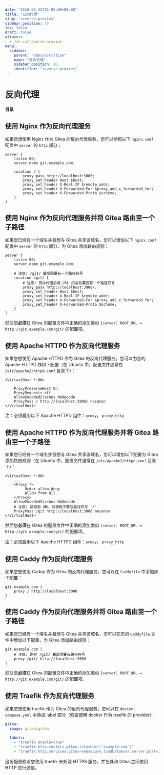 ```yaml
---
date: "2018-05-22T11:00:00+00:00"
title: "反向代理"
slug: "reverse-proxies"
sidebar_position: 16
toc: false
draft: false
aliases:
  - /zh-cn/reverse-proxies
menu:
  sidebar:
    parent: "administration"
    name: "反向代理"
    sidebar_position: 16
    identifier: "reverse-proxies"
---
```


# 反向代理

**目录**


## 使用 Nginx 作为反向代理服务

如果您想使用 Nginx 作为 Gitea 的反向代理服务，您可以参照以下 `nginx.conf` 配置中 `server` 的 `http` 部分：

```
server {
    listen 80;
    server_name git.example.com;

    location / {
        proxy_pass http://localhost:3000;
        proxy_set_header Host $host;
        proxy_set_header X-Real-IP $remote_addr;
        proxy_set_header X-Forwarded-For $proxy_add_x_forwarded_for;
        proxy_set_header X-Forwarded-Proto $scheme;
    }
}
```

## 使用 Nginx 作为反向代理服务并将 Gitea 路由至一个子路径

如果您已经有一个域名并且想与 Gitea 共享该域名，您可以增加以下 `nginx.conf` 配置中 `server` 的 `http` 部分，为 Gitea 添加路由规则：

```
server {
    listen 80;
    server_name git.example.com;

    # 注意: /git/ 最后需要有一个路径符号
    location /git/ {
        # 注意: 反向代理后端 URL 的最后需要有一个路径符号
        proxy_pass http://localhost:3000/;
        proxy_set_header Host $host;
        proxy_set_header X-Real-IP $remote_addr;
        proxy_set_header X-Forwarded-For $proxy_add_x_forwarded_for;
        proxy_set_header X-Forwarded-Proto $scheme;
    }
}
```

然后您**必须**在 Gitea 的配置文件中正确的添加类似 `[server] ROOT_URL = http://git.example.com/git/` 的配置项。

## 使用 Apache HTTPD 作为反向代理服务

如果您想使用 Apache HTTPD 作为 Gitea 的反向代理服务，您可以为您的 Apache HTTPD 作如下配置（在 Ubuntu 中，配置文件通常在 `/etc/apache2/httpd.conf` 目录下）：

```
<VirtualHost *:80>
    ...
    ProxyPreserveHost On
    ProxyRequests off
    AllowEncodedSlashes NoDecode
    ProxyPass / http://localhost:3000/ nocanon
</VirtualHost>
```

注：必须启用以下 Apache HTTPD 组件：`proxy`， `proxy_http`

## 使用 Apache HTTPD 作为反向代理服务并将 Gitea 路由至一个子路径

如果您已经有一个域名并且想与 Gitea 共享该域名，您可以增加以下配置为 Gitea 添加路由规则（在 Ubuntu 中，配置文件通常在 `/etc/apache2/httpd.conf` 目录下）：

```
<VirtualHost *:80>
    ...
    <Proxy *>
         Order allow,deny
         Allow from all
    </Proxy>
    AllowEncodedSlashes NoDecode
    # 注意: 路径和 URL 后面都不要写路径符号 '/'
    ProxyPass /git http://localhost:3000 nocanon
</VirtualHost>
```

然后您**必须**在 Gitea 的配置文件中正确的添加类似 `[server] ROOT_URL = http://git.example.com/git/` 的配置项。

注：必须启用以下 Apache HTTPD 组件：`proxy`， `proxy_http`

## 使用 Caddy 作为反向代理服务

如果您想使用 Caddy 作为 Gitea 的反向代理服务，您可以在 `Caddyfile` 中添加如下配置：

```
git.example.com {
    proxy / http://localhost:3000
}
```

## 使用 Caddy 作为反向代理服务并将 Gitea 路由至一个子路径

如果您已经有一个域名并且想与 Gitea 共享该域名，您可以在您的 `Caddyfile` 文件中增加以下配置，为 Gitea 添加路由规则：

```
git.example.com {
    # 注意: 路径 /git/ 最后需要有路径符号
    proxy /git/ http://localhost:3000
}
```

然后您**必须**在 Gitea 的配置文件中正确的添加类似 `[server] ROOT_URL = http://git.example.com/git/` 的配置项。

## 使用 Traefik 作为反向代理服务

如果您想使用 traefik 作为 Gitea 的反向代理服务，您可以在 `docker-compose.yaml` 中添加 label 部分（假设使用 docker 作为 traefik 的 provider）：

```yaml
gitea:
  image: gitea/gitea
  ...
  labels:
    - "traefik.enable=true"
    - "traefik.http.routers.gitea.rule=Host(`example.com`)"
    - "traefik.http.services.gitea-websecure.loadbalancer.server.port=3000"
```

这份配置假设您使用 traefik 来处理 HTTPS 服务，并在其和 Gitea 之间使用 HTTP 进行通信。
